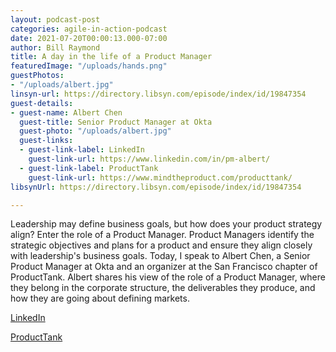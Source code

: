 ```yaml
---
layout: podcast-post
categories: agile-in-action-podcast
date: 2021-07-20T00:00:13.000-07:00
author: Bill Raymond
title: A day in the life of a Product Manager
featuredImage: "/uploads/hands.png"
guestPhotos:
- "/uploads/albert.jpg"
linsyn-url: https://directory.libsyn.com/episode/index/id/19847354
guest-details:
- guest-name: Albert Chen
  guest-title: Senior Product Manager at Okta
  guest-photo: "/uploads/albert.jpg"
  guest-links:
  - guest-link-label: LinkedIn
    guest-link-url: https://www.linkedin.com/in/pm-albert/
  - guest-link-label: ProductTank
    guest-link-url: https://www.mindtheproduct.com/producttank/
libsynUrl: https://directory.libsyn.com/episode/index/id/19847354

---
```

Leadership may define business goals, but how does your product strategy align? Enter the role of a Product Manager. Product Managers identify the strategic objectives and plans for a product and ensure they align closely with leadership's business goals. Today, I speak to Albert Chen, a Senior Product Manager at Okta and an organizer at the San Francisco chapter of ProductTank. Albert shares his view of the role of a Product Manager, where they belong in the corporate structure, the deliverables they produce, and how they are going about defining markets.

[LinkedIn](https://www.linkedin.com/in/pm-albert/ "LinkedIn")

[ProductTank](https://www.mindtheproduct.com/producttank/ "ProductTank")